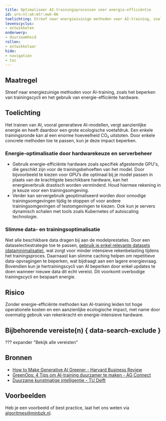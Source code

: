 ```yaml
---
title: Optimaliseer AI-trainingsprocessen voor energie-efficiëntie
id: urn:nl:ak:mtr:owk-06
toelichting: Streef naar energiezuinige methoden voor AI-training, zoals het beperken van trainingscycli en het gebruik van energie-efficiënte hardware.
levenscyclus:
- ontwikkelen
onderwerp:
- duurzaamheid
rollen:
- ontwikkelaar
hide:
- navigation
- toc
---
```


<!-- Let op! onderstaande regel met 'tags' niet weghalen! Deze maakt automatisch de knopjes op basis van de metadata  -->
<!-- tags -->

## Maatregel
Streef naar energiezuinige methoden voor AI-training, zoals het beperken van trainingscycli en het gebruik van energie-efficiënte hardware.

## Toelichting
Het trainen van AI, vooral generatieve AI-modellen, vergt aanzienlijke energie en heeft daardoor een grote ecologische voetafdruk. Een enkele trainingsronde kan al een enorme hoeveelheid CO₂ uitstoten. Door enkele concrete methoden toe te passen, kun je deze impact beperken.

### Energie-optimalisatie door hardwarekeuze en serverbeheer
- Gebruik energie-efficiënte hardware zoals specifiek afgestemde GPU's, die geschikt zijn voor de trainingsbehoeften van het model. Door bijvoorbeeld te kiezen voor GPU’s die optimaal bij je model passen in plaats van de krachtigste beschikbare hardware, kan het energieverbruik drastisch worden verminderd. Houd hiermee rekening in je keuze voor een trainingsomgeving.
- Verder kan servergebruik geoptimaliseerd worden door onnodige trainingsomgevingen tijdig te stoppen of voor andere trainingsomgevingen of testomgevingen te kiezen. Ook kun je servers dynamisch schalen met tools zoals Kubernetes of autoscaling technologie.

### Slimme data- en trainingsoptimalisatie
Niet alle beschikbare data dragen bij aan de modelprestaties. Door een dataselectiestrategie toe te passen, [gebruik je enkel relevante datasets (dataminimalisatie)](3-dat-09-dataminimalisatie.md), wat zorgt voor minder intensieve rekenbelasting tijdens het trainingsproces. Daarnaast kan slimme caching helpen om repetitieve data-opvragingen te beperken, wat bijdraagt aan een lagere energievraag. Bovendien kun je hertrainingscycli van AI beperken door enkel updates te doen wanneer nieuwe data dit echt vereist. Dit voorkomt overbodige trainingscycli en bespaart energie.

## Risico
Zonder energie-efficiënte methoden kan AI-training leiden tot hoge operationele kosten en een aanzienlijke ecologische impact, met name door overmatig gebruik van rekenkracht en energie-intensieve hardware.

## Bijbehorende vereiste(n) { data-search-exclude }
??? expander "Bekijk alle vereisten"
    <!-- list_vereisten_on_maatregelen_page -->

## Bronnen
- [How to Make Generative AI Greener - Harvard Business Review](https://hbr.org/2023/07/how-to-make-generative-ai-greener)
- [GreenOps: 4 Tips om AI-training duurzamer te maken - AG Connect](https://www.agconnect.nl/partner/leafcloud/greenops-4-tips-om-ai-training-duurzamer-te-maken)
- [Duurzame kunstmatige intelligentie - TU Delft](https://www.tudelft.nl/en/stories/articles/sustainable-artificial-intelligence-from-chatgpt-to-green-ai)

## Voorbeelden
<!-- Voeg hier een voorbeeld toe, door er bijvoorbeeld naar te verwijzen -->
Heb je een voorbeeld of best practice, laat het ons weten via [algoritmes@minbzk.nl](mailto:algoritmes@minbzk.nl).
